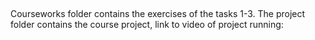 ##

Courseworks folder contains the exercises of the tasks 1-3.
The project folder contains the course project, 
link to video of project running:
